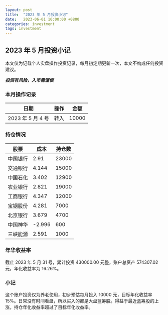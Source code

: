 ```yaml
---
layout: post
title:  "2023 年 5 月投资小记"
date:   2023-06-01 10:00:00 +0800
categories: investment
tags: investment
---
```


## 2023 年 5 月投资小记

本文仅为记载个人实盘操作投资记录，每月初定期更新一次，本文不构成任何投资建议。

***投资有风险，入市需谨慎***

### 本月操作记录

| 日期 | 操作 | 金额 |
| --- | --- | --- |
| 2023 年 5 月 4 号 | 转入 | 10000 |

### 持仓情况

| 股票 | 成本 | 持仓数 |
| --- | --- | --- |
| 中国银行 | 2.91 | 23000 |
| 交通银行 | 4.144 | 15000 |
| 中国石化 | 3.402 | 12900 |
| 农业银行 | 2.821 | 19000 |
| 工商银行 | 4.347 | 12000 |
| 宝钢股份 | 4.281 | 7000 |
| 北京银行 | 3.679 | 4700 |
| 中国神华 | -2.996 | 600 |
| 三峡能源 | 2.591 | 1000 |

### 年华收益率  

截止 2023 年 5 月 31 号，累计投资 430000.00 元整，账户总资产 574307.02 元，年化收益率为 16.26%。

### 小记

这个账户投资仅为养老使用，初步预估每月投入 10000 元，目标年化收益率 15%。日常没有时间看盘，所以买入的都是大盘蓝筹股。得益于最近蓝筹股的上涨，持仓年化收益率超过了目标年化收益率。
